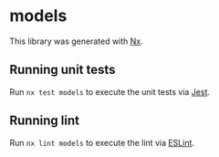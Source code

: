 # models

This library was generated with [Nx](https://nx.dev).


## Running unit tests

Run `nx test models` to execute the unit tests via [Jest](https://jestjs.io).


## Running lint

Run `nx lint models` to execute the lint via [ESLint](https://eslint.org/).


